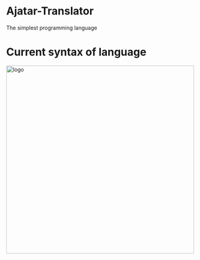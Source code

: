 # Ajatar-Translator

The simplest programming language

# Current syntax of language 
<img width="500" alt="logo" src="https://user-images.githubusercontent.com/63235817/214527780-4be03689-9b8e-4a97-96cd-102e3324de9f.PNG">
